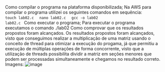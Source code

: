 Como compilar o programa na plataforma disponibilizada;
Na AWS para compilar o programa utilizei os seguintes comandos em sequência:
<code> touch lab02.c  </code>
<code> nano lab02.c </code>
<code> gcc -o lab02 lab02.c </code>
Como executar o programa;
Para executar o programa executamos o comando  ./lab02 
Como comprovar que os resultados propostos foram alcançados.
Os resultados propostos foram alcançados, visto que conseguimos realizar a multiplicação de uma matriz usando o conceito de thread para otimizar a execução do progama, já que permitiu a execução de múltiplas operações de forma concorrente, visto que a utilização de threads possibilita dividir a matriz em seções menores que podem ser processadas simultaneamente e chegamos no resultado correto.
Imagens:
![image](https://github.com/eduardomarui/computacao_paralela/assets/105756443/9034cf15-adbf-4675-8ede-2650f11f1d83)
